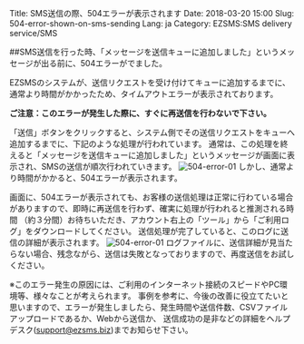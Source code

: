Title: SMS送信の際、504エラーが表示されます
Date: 2018-03-20 15:00
Slug: 504-error-shown-on-sms-sending
Lang: ja
Category: EZSMS:SMS delivery service/SMS

##SMS送信を行った時、「メッセージを送信キューに追加しました」というメッセージが出る前に、504エラーがでました。

EZSMSのシステムが、送信リクエストを受け付けてキューに追加するまでに、通常より時間がかかったため、タイムアウトエラーが表示されております。

**ご注意：このエラーが発生した際に、すぐに再送信を行わないで下さい。**

「送信」ボタンをクリックすると、システム側でその送信リクエストをキューへ追加するまでに、下記のような処理が行われています。
通常は、この処理を終えると「メッセージを送信キューに追加しました」というメッセージが画面に表示され、SMSの送信が順次行われていきます。
![504-error-01](images/504-error-01.png)
しかし、通常より時間がかかると、504エラーが表示されます。

画面に、504エラーが表示されても、お客様の送信処理は正常に行わている場合がありますので、即時に再送信を行わず、確実に処理が行われると推測される時間
（約３分間）お待ちいただき、アカウント右上の「ツール」から「ご利用ログ」をダウンロードしてください。
送信処理が完了していると、このログに送信の詳細が表示されます。
![504-error-01](images/504-error-02.png)
ログファイルに、送信詳細が見当たらない場合、残念ながら、送信は失敗となっておりますので、再度送信をお試しください。

※このエラー発生の原因には、ご利用のインターネット接続のスピードやPC環境等、様々なことが考えられます。
事例を参考に、今後の改善に役立てたいと思いますので、エラーが発生しましたら、発生時間や送信件数、CSVファイルアップロードであるか、Webから送信か、
送信成功の是非などの詳細をヘルプデスク(support@ezsms.biz)までお知らせ下さい。
